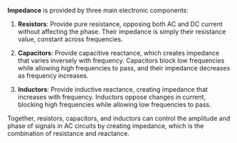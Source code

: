 **Impedance** is provided by three main electronic components:

1. **Resistors**: Provide pure resistance, opposing both AC and DC current without affecting the phase. Their impedance is simply their resistance value, constant across frequencies.

2. **Capacitors**: Provide capacitive reactance, which creates impedance that varies inversely with frequency. Capacitors block low frequencies while allowing high frequencies to pass, and their impedance decreases as frequency increases.

3. **Inductors**: Provide inductive reactance, creating impedance that increases with frequency. Inductors oppose changes in current, blocking high frequencies while allowing low frequencies to pass.

Together, resistors, capacitors, and inductors can control the amplitude and phase of signals in AC circuits by creating impedance, which is the combination of resistance and reactance.
